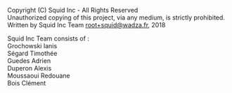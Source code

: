 Copyright (C) Squid Inc - All Rights Reserved  
Unauthorized copying of this project, via any medium, is strictly prohibited.  
Written by Squid Inc Team <root+squid@wadza.fr>, 2018  

Squid Inc Team consists of :  
	Grochowski Ianis  
	Ségard Timothée  
	Guedes Adrien  
	Duperon Alexis  
	Moussaoui Redouane  
	Bois Clément  
